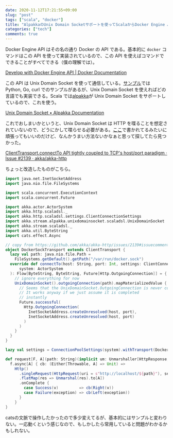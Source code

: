 ```yaml
---
date: 2020-11-12T17:21:55+09:00
slug: "post"
tags: ["scala", "docker"]
title: "AlpakkaのUnix Domain Socketサポートを使ってScalaからDocker Engine APIを叩く"
categories: ["tech"]
comments: true
---
```


<script async src="//cdn.embedly.com/widgets/platform.js"></script>

Docker Engine API はその名の通り Docker の API である。基本的に `docker` コマンドはこの API を使って実装されているので、この API を使えばコマンドでできることがすべてできる（僕の理解では）。

<a href="https://docs.docker.com/engine/api/" class="embedly-card">Develop with Docker Engine API | Docker Documentation</a>

この API は Unix Domain Socket を使って通信している。[サンプル](https://docs.docker.com/engine/api/sdk/examples/)では Python, Go, curl でのサンプルがあるが、Unix Domain Socket を使えればどの言語でも実装できる。Scala では[alpakka](https://doc.akka.io/docs/alpakka/current/index.html)が Unix Domain Socket をサポートしているので、これを使う。

<a href="https://doc.akka.io/docs/alpakka/current/unix-domain-socket.html" class="embedly-card">Unix Domain Socket • Alpakka Documentation</a>

これでおしまいかというと、Unix Domain Socket は HTTP を喋ることを想定されていないので、どうにかして喋らせる必要がある。[ここ](https://stackoverflow.com/questions/51565935/how-to-access-rest-api-on-a-unix-domain-socket-with-akka-http-or-alpakka)で書かれてるみたいに頑張ってもいいのだけど、なんかうまい方法ないかなぁと思って探してたら見つかった。

<a href="https://github.com/akka/akka-http/issues/2139#issuecomment-413535497" class="embedly-card">ClientTransport.connectTo API tightly coupled to TCP's host/port paradigm · Issue #2139 · akka/akka-http</a>

ちょっと改造したものがこちら。

```scala
import java.net.InetSocketAddress
import java.nio.file.FileSystems

import scala.concurrent.ExecutionContext
import scala.concurrent.Future

import akka.actor.ActorSystem
import akka.http.scaladsl._
import akka.http.scaladsl.settings.ClientConnectionSettings
import akka.stream.alpakka.unixdomainsocket.scaladsl.UnixDomainSocket
import akka.stream.scaladsl._
import akka.util.ByteString
import cats.effect.Async

// copy from https://github.com/akka/akka-http/issues/2139#issuecomment-413535497
object DockerSockTransport extends ClientTransport {
  lazy val path: java.nio.file.Path =
    FileSystems.getDefault().getPath("/var/run/docker.sock")
  override def connectTo(host: String, port: Int, settings: ClientConnectionSettings)(implicit
      system: ActorSystem
  ): Flow[ByteString, ByteString, Future[Http.OutgoingConnection]] = {
    // ignore everything for now
    UnixDomainSocket().outgoingConnection(path).mapMaterializedValue { _ =>
      // Seems that the UnixDomainSocket.OutgoingConnection is never completed?
      // It works anyway if we just assume it is completed
      // instantly
      Future.successful(
        Http.OutgoingConnection(
          InetSocketAddress.createUnresolved(host, port),
          InetSocketAddress.createUnresolved(host, port)
        )
      )
    }
  }
}

lazy val settings = ConnectionPoolSettings(system).withTransport(DockerSockTransport)

def request[F, A](path: String)(implicit um: Unmarshaller[HttpResponse, A], ec: ExecutionContext, f: Async[F]): F[A] = {
  f.async[A] { cb: (Either[Throwable, A] => Unit) =>
    Http()
      .singleRequest(HttpRequest(uri = s"http://localhost/${path}"), settings = settings)
      .flatMap(res => Unmarshal(res).to[A])
      .onComplete {
        case Success(v)         => cb(Right(v))
        case Failure(exception) => cb(Left(exception))
      }
    }
}
```

catsの文脈で操作したかったので多少変えてるが、基本的にはサンプルと変わりない。一応動くという感じなので、もしかしたら常用していると問題がわかるかもしれない。